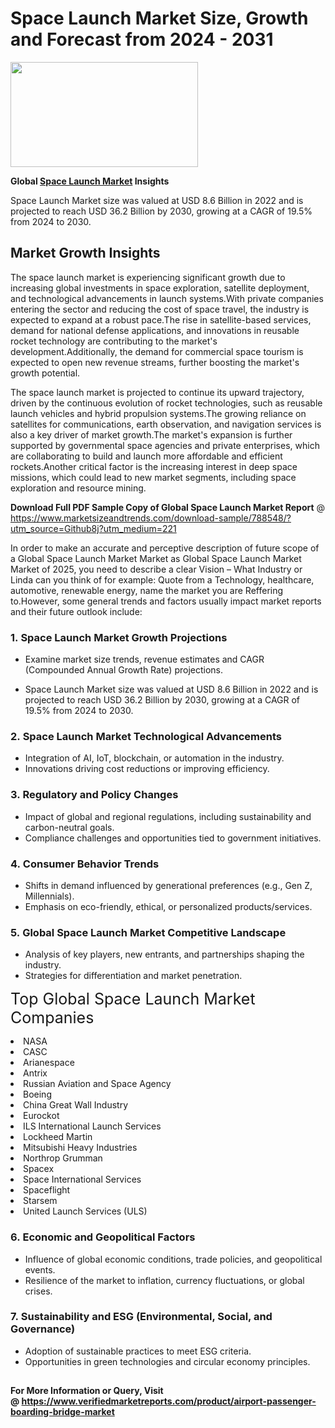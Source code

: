 <H1>Space Launch Market Size, Growth and Forecast from 2024 - 2031</H1><img class="aligncenter size-medium wp-image-584254" src="https://thirdeyenews.in/wp-content/uploads/2024/09/Global-Market-Research-300x168.jpeg" alt="" width="300" height="168" /><p><strong>Global&nbsp;<a href="https://www.marketsizeandtrends.com/download-sample/788548/?utm_source=Github8j?utm_medium=221">Space Launch Market</a> Insights</strong></p><p>Space Launch Market size was valued at USD 8.6 Billion in 2022 and is projected to reach USD 36.2 Billion by 2030, growing at a CAGR of 19.5% from 2024 to 2030.</p><p><h2>Market Growth Insights</h2> <p>The space launch market is experiencing significant growth due to increasing global investments in space exploration, satellite deployment, and technological advancements in launch systems.With private companies entering the sector and reducing the cost of space travel, the industry is expected to expand at a robust pace.The rise in satellite-based services, demand for national defense applications, and innovations in reusable rocket technology are contributing to the market's development.Additionally, the demand for commercial space tourism is expected to open new revenue streams, further boosting the market's growth potential.</p> <p>The space launch market is projected to continue its upward trajectory, driven by the continuous evolution of rocket technologies, such as reusable launch vehicles and hybrid propulsion systems.The growing reliance on satellites for communications, earth observation, and navigation services is also a key driver of market growth.The market's expansion is further supported by governmental space agencies and private enterprises, which are collaborating to build and launch more affordable and efficient rockets.Another critical factor is the increasing interest in deep space missions, which could lead to new market segments, including space exploration and resource mining.</p> <p><span class=""><strong>Download Full PDF Sample Copy of Global Space Launch Market Report</strong> @ <a href="https://www.marketsizeandtrends.com/download-sample/788548/?utm_source=Github8j?utm_medium=221" target="_blank">https://www.marketsizeandtrends.com/download-sample/788548/?utm_source=Github8j?utm_medium=221</a></span></p><p>In order to make an accurate and perceptive description of future scope of a Global&nbsp;Space Launch Market Market as Global&nbsp;Space Launch Market Market of 2025, you need to describe a clear Vision &ndash; What Industry or Linda can you think of for example: Quote from a Technology, healthcare, automotive, renewable energy, name the market you are Reffering to.However, some general trends and factors usually impact market reports and their future outlook include:</p><h3>1.&nbsp;<strong>Space Launch Market Growth Projections</strong></h3><ul><li>Examine market size trends, revenue estimates and CAGR (Compounded Annual Growth Rate) projections.</li><li><p>Space Launch Market size was valued at USD 8.6 Billion in 2022 and is projected to reach USD 36.2 Billion by 2030, growing at a CAGR of 19.5% from 2024 to 2030.</p></li></ul><h3>2.&nbsp;<strong>Space Launch Market Technological Advancements</strong></h3><ul><li>Integration of AI, IoT, blockchain, or automation in the industry.</li><li>Innovations driving cost reductions or improving efficiency.</li></ul><h3>3.&nbsp;<strong>Regulatory and Policy Changes</strong></h3><ul><li>Impact of global and regional regulations, including sustainability and carbon-neutral goals.</li><li>Compliance challenges and opportunities tied to government initiatives.</li></ul><h3>4.&nbsp;<strong>Consumer Behavior Trends</strong></h3><ul><li>Shifts in demand influenced by generational preferences (e.g., Gen Z, Millennials).</li><li>Emphasis on eco-friendly, ethical, or personalized products/services.</li></ul><h3>5.&nbsp;<strong>Global Space Launch Market Competitive Landscape</strong></h3><ul><li>Analysis of key players, new entrants, and partnerships shaping the industry.</li><li>Strategies for differentiation and market penetration.</li></ul><p data-pm-slice="1 1 []"><span style="color: inherit; font-family: inherit; font-size: 25px;">Top Global Space Launch Market Companies</span></p><div class="" data-test-id=""><p><li>NASA</li><li> CASC</li><li> Arianespace</li><li> Antrix</li><li> Russian Aviation and Space Agency</li><li> Boeing</li><li> China Great Wall Industry</li><li> Eurockot</li><li> ILS International Launch Services</li><li> Lockheed Martin</li><li> Mitsubishi Heavy Industries</li><li> Northrop Grumman</li><li> Spacex</li><li> Space International Services</li><li> Spaceflight</li><li> Starsem</li><li> United Launch Services (ULS)</li></p></div><h3>6.&nbsp;<strong>Economic and Geopolitical Factors</strong></h3><ul><li>Influence of global economic conditions, trade policies, and geopolitical events.</li><li>Resilience of the market to inflation, currency fluctuations, or global crises.</li></ul><h3>7.&nbsp;<strong>Sustainability and ESG (Environmental, Social, and Governance)</strong></h3><ul><li>Adoption of sustainable practices to meet ESG criteria.</li><li>Opportunities in green technologies and circular economy principles.</li></ul><h2><strong style="font-size: 14px;">For More Information or Query, Visit @&nbsp;</strong><a style="background-color: #ffffff; font-size: 14px;" href="https://www.marketsizeandtrends.com/report/space-launch-market/" target="_blank">https://www.verifiedmarketreports.com/product/airport-passenger-boarding-bridge-market</a></h2>